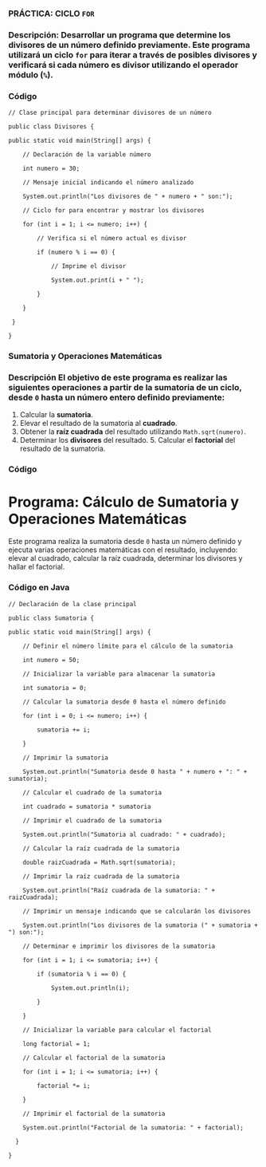 ### PRÁCTICA: CICLO `FOR`
 ### Descripción:  Desarrollar un programa que determine los divisores de un número definido previamente. Este programa utilizará un ciclo `for` para iterar a través de posibles divisores y verificará si cada número es divisor utilizando el operador módulo (`%`).



### Código 

    // Clase principal para determinar divisores de un número

    public class Divisores {

    public static void main(String[] args) {

        // Declaración de la variable número

        int numero = 30;

        // Mensaje inicial indicando el número analizado

        System.out.println("Los divisores de " + numero + " son:");

        // Ciclo for para encontrar y mostrar los divisores

        for (int i = 1; i <= numero; i++) {

            // Verifica si el número actual es divisor

            if (numero % i == 0) {

                // Imprime el divisor

                System.out.print(i + " ");

            }

        }

     }

    }


### Sumatoria y Operaciones Matemáticas
 ###  Descripción El objetivo de este programa es realizar las siguientes operaciones a partir de la sumatoria de un ciclo, desde `0` hasta un número entero definido previamente:
 1. Calcular la **sumatoria**. 
2. Elevar el resultado de la sumatoria al **cuadrado**. 
3. Obtener la **raíz cuadrada** del resultado utilizando `Math.sqrt(numero)`. 
4. Determinar los **divisores** del resultado. 5. Calcular el **factorial** del resultado de la sumatoria.
### Código 
# Programa: Cálculo de Sumatoria y Operaciones Matemáticas
Este programa realiza la sumatoria desde `0` hasta un número definido y ejecuta varias operaciones matemáticas con el resultado, incluyendo: elevar al cuadrado, calcular la raíz cuadrada, determinar los divisores y hallar el factorial.
###  Código en Java

    // Declaración de la clase principal

    public class Sumatoria {

    public static void main(String[] args) {

        // Definir el número límite para el cálculo de la sumatoria

        int numero = 50;

        // Inicializar la variable para almacenar la sumatoria

        int sumatoria = 0;

        // Calcular la sumatoria desde 0 hasta el número definido

        for (int i = 0; i <= numero; i++) {

            sumatoria += i;

        }

        // Imprimir la sumatoria

        System.out.println("Sumatoria desde 0 hasta " + numero + ": " + sumatoria);

        // Calcular el cuadrado de la sumatoria

        int cuadrado = sumatoria * sumatoria

        // Imprimir el cuadrado de la sumatoria

        System.out.println("Sumatoria al cuadrado: " + cuadrado);

        // Calcular la raíz cuadrada de la sumatoria

        double raizCuadrada = Math.sqrt(sumatoria);

        // Imprimir la raíz cuadrada de la sumatoria

        System.out.println("Raíz cuadrada de la sumatoria: " + raizCuadrada);

        // Imprimir un mensaje indicando que se calcularán los divisores

        System.out.println("Los divisores de la sumatoria (" + sumatoria + ") son:");

        // Determinar e imprimir los divisores de la sumatoria

        for (int i = 1; i <= sumatoria; i++) {

            if (sumatoria % i == 0) {

                System.out.println(i);

            }

        }

        // Inicializar la variable para calcular el factorial

        long factorial = 1;

        // Calcular el factorial de la sumatoria

        for (int i = 1; i <= sumatoria; i++) {

            factorial *= i;

        }

        // Imprimir el factorial de la sumatoria

        System.out.println("Factorial de la sumatoria: " + factorial);

      }
 
    }

